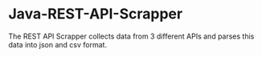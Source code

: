 # Java-REST-API-Scrapper
The REST API Scrapper collects data from 3 different APIs and parses this data into json and csv format.
